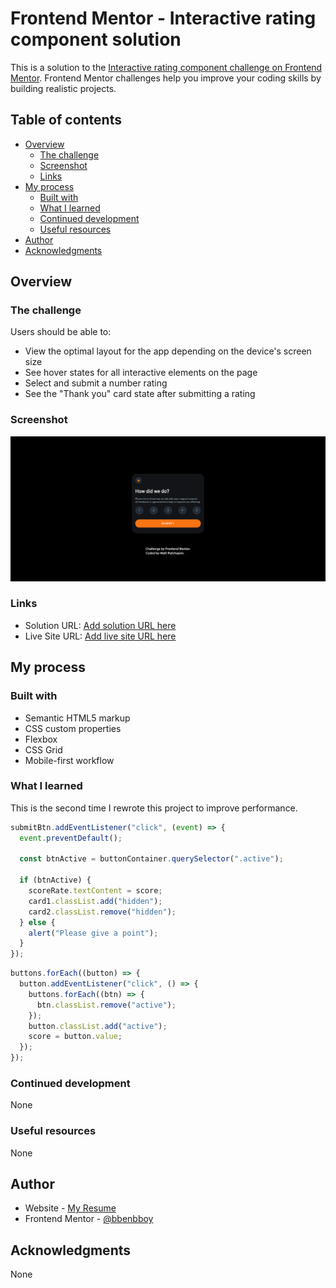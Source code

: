 # Frontend Mentor - Interactive rating component solution

This is a solution to the [Interactive rating component challenge on Frontend Mentor](https://www.frontendmentor.io/challenges/interactive-rating-component-koxpeBUmI). Frontend Mentor challenges help you improve your coding skills by building realistic projects.

## Table of contents

- [Overview](#overview)
  - [The challenge](#the-challenge)
  - [Screenshot](#screenshot)
  - [Links](#links)
- [My process](#my-process)
  - [Built with](#built-with)
  - [What I learned](#what-i-learned)
  - [Continued development](#continued-development)
  - [Useful resources](#useful-resources)
- [Author](#author)
- [Acknowledgments](#acknowledgments)

## Overview

### The challenge

Users should be able to:

- View the optimal layout for the app depending on the device's screen size
- See hover states for all interactive elements on the page
- Select and submit a number rating
- See the "Thank you" card state after submitting a rating

### Screenshot

![](./final-images/desktop-active.png)

### Links

- Solution URL: [Add solution URL here](https://github.com/bbenbboy/1.-interactive-rating-component-main.git)
- Live Site URL: [Add live site URL here](https://interactive-rating-component-main-beige.vercel.app/)

## My process

### Built with

- Semantic HTML5 markup
- CSS custom properties
- Flexbox
- CSS Grid
- Mobile-first workflow

### What I learned

This is the second time I rewrote this project to improve performance.

```js
submitBtn.addEventListener("click", (event) => {
  event.preventDefault();

  const btnActive = buttonContainer.querySelector(".active");

  if (btnActive) {
    scoreRate.textContent = score;
    card1.classList.add("hidden");
    card2.classList.remove("hidden");
  } else {
    alert("Please give a point");
  }
});
```

```js
buttons.forEach((button) => {
  button.addEventListener("click", () => {
    buttons.forEach((btn) => {
      btn.classList.remove("active");
    });
    button.classList.add("active");
    score = button.value;
  });
});
```

### Continued development

None

### Useful resources

None

## Author

- Website - [My Resume](https://rcp-portfolio.vercel.app/)
- Frontend Mentor - [@bbenbboy](https://www.frontendmentor.io/profile/bbenbboy)

## Acknowledgments

None
